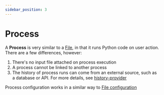 ```yaml
---
sidebar_position: 3
---
```


# Process

A **Process** is very similar to a [File](/docs/key-concepts/file.md), in that it runs Python code on user action.
There are a few differences, however:
1) There's no input file attached on process execution
2) A process cannot be linked to another process
3) The history of process runs can come from an external source, such as a database or API. For more details,
   see [history-provider](/docs/key-concepts/spade-sdk/history-provider.md)

Process configuration works in a similar way to [File configuration](/docs/key-concepts/file.md)
